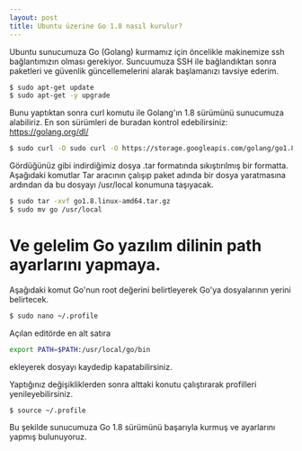 ```yaml
---
layout: post
title: Ubuntu üzerine Go 1.8 nasıl kurulur?
---
```


Ubuntu sunucumuza Go (Golang) kurmamız için öncelikle makinemize ssh bağlantımızın olması gerekiyor. Suncuumuza SSH ile bağlandıktan sonra paketleri ve güvenlik güncellemelerini alarak başlamanızı tavsiye ederim.

```sh
$ sudo apt-get update
$ sudo apt-get -y upgrade
```

Bunu yaptıktan sonra curl komutu ile Golang'ın 1.8 sürümünü sunucumuza alabiliriz. En son sürümleri de buradan kontrol edebilirsiniz: https://golang.org/dl/

```sh
$ sudo curl -O sudo curl -O https://storage.googleapis.com/golang/go1.8.linux-amd64.tar.gz
```
Gördüğünüz gibi indirdiğimiz dosya .tar formatında sıkıştırılmış bir formatta. Aşağıdaki komutlar Tar aracının çalışıp paket adında bir dosya yaratmasına ardından da bu dosyayı /usr/local konumuna taşıyacak.

```sh
$ sudo tar -xvf go1.8.linux-amd64.tar.gz
$ sudo mv go /usr/local
```

# Ve gelelim Go yazılım dilinin path ayarlarını yapmaya.

Aşağıdaki komut Go'nun root değerini belirtleyerek Go'ya dosyalarının yerini belirtecek.

```sh
$ sudo nano ~/.profile
```

Açılan editörde en alt satıra

```sh
export PATH=$PATH:/usr/local/go/bin
```

ekleyerek dosyayı kaydedip kapatabilirsiniz.

Yaptığınız değişikliklerden sonra alttaki konutu çalıştırarak profilleri yenileyebilirsiniz.

```sh
$ source ~/.profile
```

Bu şekilde sunucumuza Go 1.8 sürümünü başarıyla kurmuş ve ayarlarını yapmış bulunuyoruz.
